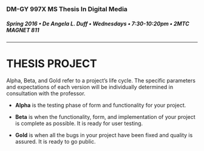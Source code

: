 ### DM-GY 997X MS Thesis In Digital Media
##### Spring 2016 • De Angela L. Duff • Wednesdays • 7:30-10:20pm • 2MTC MAGNET 811 

---

# THESIS PROJECT

Alpha, Beta, and Gold refer to a project’s life cycle. The specific parameters and expectations of each version will be individually determined in consultation with the professor.

* <strong>Alpha</strong> is the testing phase of form and functionality for your project.

* <strong>Beta</strong> is when the functionality, form, and implementation of your project is complete as possible. It is ready for user testing.

* <strong>Gold</strong> is when all the bugs in your project have been fixed and quality is assured. It is ready to go public.







